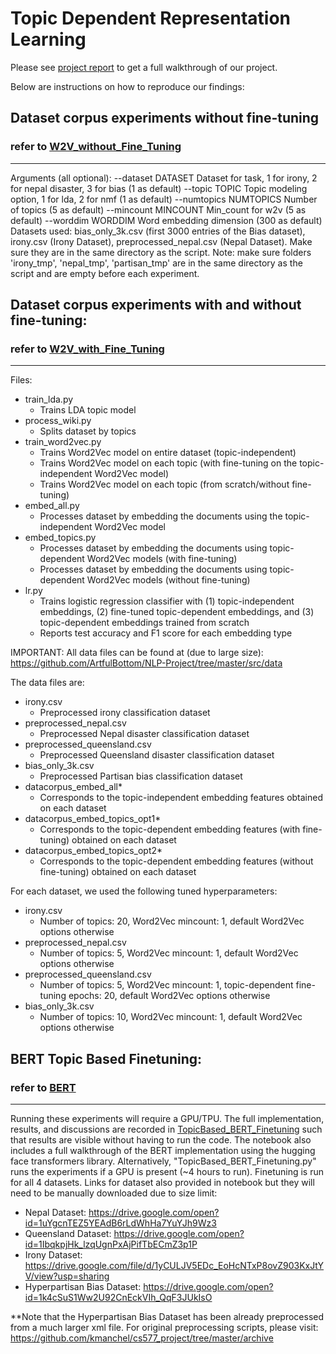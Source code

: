 # Topic Dependent Representation Learning

Please see [project report](https://github.com/kmanchel/cs577_project/blob/master/Topic_Dependent_Representation_Learning.pdf) to get a full walkthrough of our project. <br>

Below are instructions on how to reproduce our findings: <br>

## Dataset corpus experiments without fine-tuning
### refer to [W2V_without_Fine_Tuning](https://github.com/kmanchel/cs577_project/tree/master/W2V_withoout_Fine_Tuning)
---------------------------------------------------------------------------------------------
Arguments (all optional):
  --dataset DATASET     Dataset for task, 1 for irony, 2 for nepal disaster, 3 for bias (1 as default)
  --topic TOPIC         Topic modeling option, 1 for lda, 2 for nmf (1 as default)
  --numtopics NUMTOPICS Number of topics (5 as default)
  --mincount MINCOUNT   Min_count for w2v (5 as default)
  --worddim WORDDIM     Word embedding dimension (300 as default)
Datasets used: bias_only_3k.csv (first 3000 entries of the Bias dataset), irony.csv (Irony Dataset), preprocessed_nepal.csv (Nepal Dataset). Make sure they are in the same directory as the script.
Note: make sure folders 'irony_tmp', 'nepal_tmp', 'partisan_tmp' are in the same directory as the script and are empty before each experiment.

## Dataset corpus experiments with and without fine-tuning: 
### refer to [W2V_with_Fine_Tuning](https://github.com/kmanchel/cs577_project/tree/master/W2V_with_Fine_Tuning)
----------------------------------------------------------------------------------
Files:
- train_lda.py
  + Trains LDA topic model
- process_wiki.py
  + Splits dataset by topics
- train_word2vec.py
  + Trains Word2Vec model on entire dataset (topic-independent)
  + Trains Word2Vec model on each topic (with fine-tuning on the topic-independent Word2Vec model)
  + Trains Word2Vec model on each topic (from scratch/without fine-tuning)
- embed_all.py
  + Processes dataset by embedding the documents using the topic-independent Word2Vec model
- embed_topics.py
  + Processes dataset by embedding the documents using topic-dependent Word2Vec models (with fine-tuning)
  + Processes dataset by embedding the documents using topic-dependent Word2Vec models (without fine-tuning)
- lr.py
  + Trains logistic regression classifier with (1) topic-independent embeddings, (2) fine-tuned topic-dependent embeddings,
    and (3) topic-dependent embeddings trained from scratch
  + Reports test accuracy and F1 score for each embedding type

IMPORTANT: 
All data files can be found at (due to large size): https://github.com/ArtfulBottom/NLP-Project/tree/master/src/data

The data files are:
- irony.csv
  + Preprocessed irony classification dataset
- preprocessed_nepal.csv
  + Preprocessed Nepal disaster classification dataset
- preprocessed_queensland.csv
  + Preprocessed Queensland disaster classification dataset
- bias_only_3k.csv
  + Preprocessed Partisan bias classification dataset
- datacorpus_embed_all*
  + Corresponds to the topic-independent embedding features obtained on each dataset
- datacorpus_embed_topics_opt1*
  + Corresponds to the topic-dependent embedding features (with fine-tuning) obtained on each dataset
- datacorpus_embed_topics_opt2*
  + Corresponds to the topic-dependent embedding features (without fine-tuning) obtained on each dataset

For each dataset, we used the following tuned hyperparameters:
- irony.csv
  + Number of topics: 20, Word2Vec mincount: 1, default Word2Vec options otherwise
- preprocessed_nepal.csv
  + Number of topics: 5, Word2Vec mincount: 1, default Word2Vec options otherwise
- preprocessed_queensland.csv
  + Number of topics: 5, Word2Vec mincount: 1, topic-dependent fine-tuning epochs: 20, default Word2Vec options otherwise
- bias_only_3k.csv
  + Number of topics: 10, Word2Vec mincount: 1, default Word2Vec options otherwise

## BERT Topic Based Finetuning:
### refer to [BERT](https://github.com/kmanchel/cs577_project/tree/master/BERT)
----------------
Running these experiments will require a GPU/TPU. 
The full implementation, results, and discussions are recorded in [TopicBased_BERT_Finetuning](https://github.com/kmanchel/cs577_project/blob/master/BERT/TopicBased_BERT_Finetuning.ipynb) such that results are visible without having to run the code. The notebook also includes a full walkthrough of the BERT implementation using the hugging face transformers library. Alternatively, "TopicBased_BERT_Finetuning.py" runs the experiments if a GPU is present (~4 hours to run).
Finetuning is run for all 4 datasets. Links for dataset also provided in notebook but they will need to be manually downloaded due to size limit:
- Nepal Dataset: https://drive.google.com/open?id=1uYgcnTEZ5YEAdB6rLdWhHa7YuYJh9Wz3 
- Queensland Dataset: https://drive.google.com/open?id=1IbqkpjHk_lzqUgnPxAjPifTbECmZ3p1P
- Irony Dataset: https://drive.google.com/file/d/1yCULJV5EDc_EoHcNTxP8ovZ903KxJtYV/view?usp=sharing 
- Hyperpartisan Bias Dataset: https://drive.google.com/open?id=1k4cSuS1Ww2U92CnEckVIh_QqF3JUkIsO 

**Note that the Hyperpartisan Bias Dataset has been already preprocessed from a much larger xml file. For original preprocessing scripts, please visit: https://github.com/kmanchel/cs577_project/tree/master/archive 
